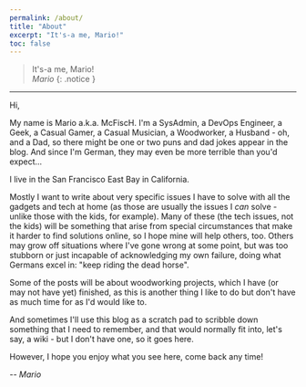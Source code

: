 ```yaml
---
permalink: /about/
title: "About"
excerpt: "It's-a me, Mario!"
toc: false
---
```


> It's-a me, Mario!<br>
> *Mario*
{: .notice }

---

Hi,

My name is Mario a.k.a. McFiscH. I'm a SysAdmin, a DevOps Engineer, a Geek, a Casual Gamer, a Casual Musician, a Woodworker, a Husband - oh, and a Dad, so there might be one or two puns and dad jokes appear in the blog. And since I'm German, they may even be more terrible than you'd expect...

I live in the San Francisco East Bay in California.

Mostly I want to write about very specific issues I have to solve with all the gadgets and tech at home (as those are usually the issues I _can_ solve - unlike those with the kids, for example). Many of these (the tech issues, not the kids) will be something that arise from special circumstances that make it harder to find solutions online, so I hope mine will help others, too. Others may grow off situations where I've gone wrong at some point, but was too stubborn or just incapable of acknowledging my own failure, doing what Germans excel in: "keep riding the dead horse".

Some of the posts will be about woodworking projects, which I have (or may not have yet) finished, as this is another thing I like to do but don't have as much time for as I'd would like to.

And sometimes I'll use this blog as a scratch pad to scribble down something that I need to remember, and that would normally fit into, let's say, a wiki - but I don't have one, so it goes here.

However, I hope you enjoy what you see here, come back any time!

_-- Mario_
